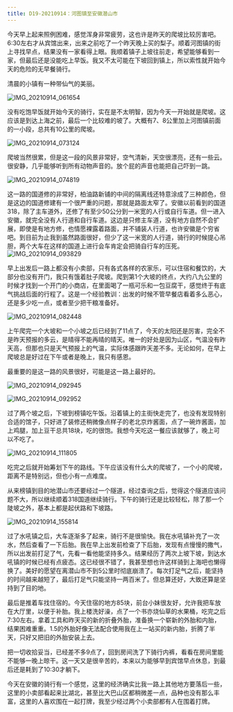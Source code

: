 ```yaml
---
title: D19-20210914：河图镇至安徽潜山市
---
```


今天早上起来照例困难，感觉浑身非常疲劳，这也许是昨天的爬坡比较厉害吧。6:30左右才从宾馆出来，出来之前吃了一个昨天晚上买的梨子。顺着河图镇的街上寻找早点，结果没有一家看得上眼。我顺着镇子上坡往前走，希望能够看到一家，但最后还是没能吃上早饭。我又不太可能在下坡回到镇上，所以索性就开始今天的危险的无早餐骑行。

清晨的小镇有一种带仙气的美丽。

![IMG_20210914_061654](https://ridemypic.oss-cn-chengdu.aliyuncs.com/rideimg/IMG_20210914_061654.jpg)

没有吃饱早饭就开始今天的骑行，实在是不太明智，因为今天一开始就是爬坡。这应该是到达上海之前，最后一个比较难的坡了。大概有7、8公里加上河图镇前面的一小段，总共有10公里的爬坡。

![IMG_20210914_073124](https://ridemypic.oss-cn-chengdu.aliyuncs.com/rideimg/IMG_20210914_073124.jpg)

爬坡当然很累，但是这一段的风景非常好，空气清新，天空很漂亮，还有一些云。很安静，几乎能够听到所有动物声音的。放个屁的声音也能把自己吓到一跳。

![IMG_20210914_074819](https://ridemypic.oss-cn-chengdu.aliyuncs.com/rideimg/IMG_20210914_074819.jpg)

这一路的国道修的非常好，柏油路新铺的中间的隔离线还特意涂成了三种颜色，但是这边的国道修建有一个很严重的问题，那就是路面太窄了。安徽以前看到的国道318，除了主车道外，还修了有至少50公分到一米宽的人行或自行车道。但一进入安徽，就完全没有人行道和自行车道。这边是只修主车道，没有地方自然不会扩展，即使是有地方修，也情愿裸露着路面，并不铺装人行道，也许安徽是个穷省吧。到目前为止我到虽然路面很好，但少了这一米宽的人行道，骑行的时候提心吊胆，两个大车在这样的国道上进行会车肯定会把骑自行车的压死。
![IMG_20210914_093829](https://ridemypic.oss-cn-chengdu.aliyuncs.com/rideimg/IMG_20210914_093829.jpg)

早上出发后一路上都没有小卖部，只有各式各样的农家乐，可以住宿和餐饮的，大部分也没有开门，我只有饿着肚子爬坡。爬到第1个大坡的终点，大约八九公里的时候才找到一个开门的小商店，在里面喝了一瓶可乐和一包豆腐干，感觉终于有底气挑战后面的行程了。这是一个经验教训：出发的时候不管早餐店看着多么恶心，还是多少吃一点，或者至少把干粮准备好。

![IMG_20210914_082448](https://ridemypic.oss-cn-chengdu.aliyuncs.com/rideimg/IMG_20210914_082448.jpg)

上午爬完一个大坡和一个小坡之后已经到了11点了，今天的太阳还是厉害，完全不是昨天预报的多云，是晴得不能再晴的晴天。唯一的好处是因为山区，气温没有昨天高，但那也只是天气预报上的气温，实际体感跟昨天差不多。无论如何，在早上爬坡总是好过在下午或者是晚上，我只有感恩。

最重要的是这一路的风景很好，可能是这一路上最好的。

![IMG_20210914_092945](https://ridemypic.oss-cn-chengdu.aliyuncs.com/rideimg/IMG_20210914_092945.jpg)

![IMG_20210914_092952](https://ridemypic.oss-cn-chengdu.aliyuncs.com/rideimg/IMG_20210914_092952.jpg)

过了两个坡之后，下坡到榜镇吃午饭。沿着镇上的主街快走完了，也没有发现特别合适的馆子，只好进了装修还稍微像点样子的老北京炸酱面，点了一碗炸酱面，加上鸡腿，加上豆干总共18块，吃的很饱。我想今天吃这一餐应该就够了，晚上可以不吃了。

![IMG_20210914_111805](https://ridemypic.oss-cn-chengdu.aliyuncs.com/rideimg/IMG_20210914_111805.jpg)

吃完之后就开始筹划下午的路线。下午应该没有什么大的爬坡了，一个小的爬坡，距离不是特别远，但也小有一点难度。

从来榜镇到目的地潜山市还要经过一个隧道，经过查询之后，觉得这个隧道应该问题不大，所以继续顺着318国道继续骑行。下午的骑行还是比较轻松，除了那一个陡坡之外，基本上都是起伏路和下坡路。

![IMG_20210914_155814](https://ridemypic.oss-cn-chengdu.aliyuncs.com/rideimg/IMG_20210914_155814.jpg)

过了水吼镇之后，大车逐渐多了起来，骑行不是很愉快。我在水吼镇补充了一次水，然后查看了一下后胎。我在早上出发前检查了下后胎，发现有点慢慢的撒气，所以出发前打足了气，先看一看他能坚持多久。结果经历了两次上坡下坡，到达水吼镇的时候已经有点疲态。这已经很不错了，我甚至想也许这样骑到上海吧也懒得换了。美好的愿望在离潜山市不到5公里时彻底崩溃了。每次打足气之后，能坚持的时间越来越短了，最后打足气只能坚持一两百米了。但总算还好，大致还算是坚持到了目的地。

最后是推着车找住宿的。今天住宿的地方85块，前台小妹很友好，允许我把车放在大厅里，以便于补胎。我上楼洗好澡，点了一个书亦烧仙草的水果桶，吃完之后7:30左右。拿着工具和昨天买的新的折叠外胎，准备换一个崭新的外胎和内胎，结果困难重重。1.5的外胎好像无法配合使用我在上一站买的新内胎，折腾了半天，只好又把旧的外胎安装上去。

把一切收拾妥当，已经差不多9点了，回到房间洗了下骑行内裤，看看在房间里能不能够一晚上晾干。这一天又是很辛苦的，本来以为能够早到宾馆早点休息，到最后还是耗到了10:30才躺下。

今天在安徽的骑行有一个感觉，这里的经济确实比我一路上其他地方要落后一些，这里的小卖部看起来比湖北，甚至比大巴山区都稍微差一点，品种也没有那么丰富，这里的人喜欢围在一起打牌，我至少经过两个小卖部都有人在围着打牌。